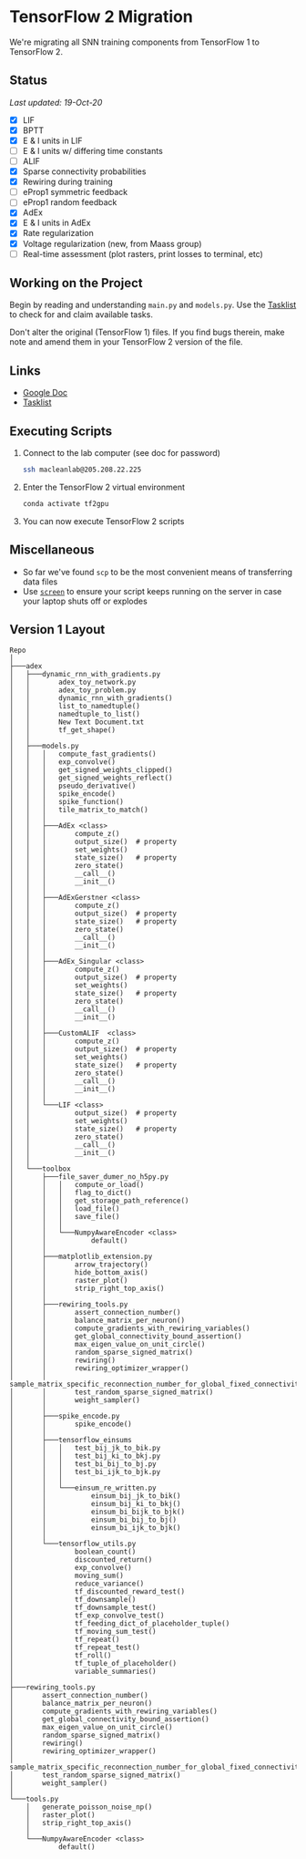 # TensorFlow 2 Migration

We're migrating all SNN training components from TensorFlow 1 to TensorFlow 2.

## Status

_Last updated: 19-Oct-20_

- [x] LIF
- [x] BPTT
- [x] E & I units in LIF
- [ ] E & I units w/ differing time constants
- [ ] ALIF
- [X] Sparse connectivity probabilities
- [X] Rewiring during training
- [ ] eProp1 symmetric feedback
- [ ] eProp1 random feedback
- [X] AdEx
- [X] E & I units in AdEx
- [X] Rate regularization
- [X] Voltage regularization (new, from Maass group)
- [ ] Real-time assessment (plot rasters, print losses to terminal, etc)

## Working on the Project

Begin by reading and understanding `main.py` and `models.py`. Use the
[Tasklist](https://rb.gy/zuscx6) to check for and claim available tasks.

Don't alter the original (TensorFlow 1) files. If you find bugs therein, make
note and amend them in your TensorFlow 2 version of the file.

## Links

- [Google Doc](rb.gy/gpcgz4)
- [Tasklist](https://rb.gy/zuscx6)

## Executing Scripts

1. Connect to the lab computer (see doc for password)
    ```bash
    ssh macleanlab@205.208.22.225
    ```
2. Enter the TensorFlow 2 virtual environment
    ```bash
    conda activate tf2gpu
    ```
3. You can now execute TensorFlow 2 scripts

## Miscellaneous
- So far we've found `scp` to be the most convenient means of transferring data
  files
- Use [`screen`](https://linuxize.com/post/how-to-use-linux-screen/) to ensure
  your script keeps running on the server in case your laptop shuts off or
  explodes

## Version 1 Layout

```
Repo
│  
├───adex
│   ├───dynamic_rnn_with_gradients.py
│   │       adex_toy_network.py
│   │       adex_toy_problem.py
│   │       dynamic_rnn_with_gradients()
│   │       list_to_namedtuple()
│   │       namedtuple_to_list()
│   │       New Text Document.txt
│   │       tf_get_shape()
│   │       
│   ├───models.py
│   │   │   compute_fast_gradients()
│   │   │   exp_convolve()
│   │   │   get_signed_weights_clipped()
│   │   │   get_signed_weights_reflect()
│   │   │   pseudo_derivative()
│   │   │   spike_encode()
│   │   │   spike_function()
│   │   │   tile_matrix_to_match()
│   │   │   
│   │   ├───AdEx <class>
│   │   │       compute_z()
│   │   │       output_size()  # property
│   │   │       set_weights()
│   │   │       state_size()   # property
│   │   │       zero_state()
│   │   │       __call__()
│   │   │       __init__()
│   │   │       
│   │   ├───AdExGerstner <class>
│   │   │       compute_z()
│   │   │       output_size()  # property
│   │   │       state_size()   # property
│   │   │       zero_state()
│   │   │       __call__()
│   │   │       __init__()
│   │   │       
│   │   ├───AdEx_Singular <class>
│   │   │       compute_z()
│   │   │       output_size()  # property
│   │   │       set_weights()
│   │   │       state_size()   # property
│   │   │       zero_state()
│   │   │       __call__()
│   │   │       __init__()
│   │   │       
│   │   ├───CustomALIF  <class>
│   │   │       compute_z()
│   │   │       output_size()  # property
│   │   │       set_weights()
│   │   │       state_size()   # property
│   │   │       zero_state()
│   │   │       __call__()
│   │   │       __init__()
│   │   │       
│   │   └───LIF <class>
│   │           output_size()  # property
│   │           set_weights()
│   │           state_size()   # property
│   │           zero_state()
│   │           __call__()
│   │           __init__()
│   │           
│   └───toolbox
│       ├───file_saver_dumer_no_h5py.py
│       │   │   compute_or_load()
│       │   │   flag_to_dict()
│       │   │   get_storage_path_reference()
│       │   │   load_file()
│       │   │   save_file()
│       │   │   
│       │   └───NumpyAwareEncoder <class>
│       │           default()
│       │           
│       ├───matplotlib_extension.py
│       │       arrow_trajectory()
│       │       hide_bottom_axis()
│       │       raster_plot()
│       │       strip_right_top_axis()
│       │       
│       ├───rewiring_tools.py
│       │       assert_connection_number()
│       │       balance_matrix_per_neuron()
│       │       compute_gradients_with_rewiring_variables()
│       │       get_global_connectivity_bound_assertion()
│       │       max_eigen_value_on_unit_circle()
│       │       random_sparse_signed_matrix()
│       │       rewiring()
│       │       rewiring_optimizer_wrapper()
│       │       sample_matrix_specific_reconnection_number_for_global_fixed_connectivity()
│       │       test_random_sparse_signed_matrix()
│       │       weight_sampler()
│       │       
│       ├───spike_encode.py
│       │       spike_encode()
│       │       
│       ├───tensorflow_einsums
│       │   │   test_bij_jk_to_bik.py
│       │   │   test_bij_ki_to_bkj.py
│       │   │   test_bi_bij_to_bj.py
│       │   │   test_bi_ijk_to_bjk.py
│       │   │   
│       │   └───einsum_re_written.py
│       │           einsum_bij_jk_to_bik()
│       │           einsum_bij_ki_to_bkj()
│       │           einsum_bi_bijk_to_bjk()
│       │           einsum_bi_bij_to_bj()
│       │           einsum_bi_ijk_to_bjk()
│       │           
│       └───tensorflow_utils.py
│               boolean_count()
│               discounted_return()
│               exp_convolve()
│               moving_sum()
│               reduce_variance()
│               tf_discounted_reward_test()
│               tf_downsample()
│               tf_downsample_test()
│               tf_exp_convolve_test()
│               tf_feeding_dict_of_placeholder_tuple()
│               tf_moving_sum_test()
│               tf_repeat()
│               tf_repeat_test()
│               tf_roll()
│               tf_tuple_of_placeholder()
│               variable_summaries()
│               
├───rewiring_tools.py
│       assert_connection_number()
│       balance_matrix_per_neuron()
│       compute_gradients_with_rewiring_variables()
│       get_global_connectivity_bound_assertion()
│       max_eigen_value_on_unit_circle()
│       random_sparse_signed_matrix()
│       rewiring()
│       rewiring_optimizer_wrapper()
│       sample_matrix_specific_reconnection_number_for_global_fixed_connectivity()
│       test_random_sparse_signed_matrix()
│       weight_sampler()
│       
└───tools.py
    │   generate_poisson_noise_np()
    │   raster_plot()
    │   strip_right_top_axis()
    │   
    └───NumpyAwareEncoder <class>
            default()
```
